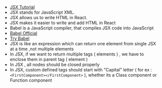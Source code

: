 * [JSX Tutorial](https://www.w3schools.com/react/react_jsx.asp)
* JSX stands for JavaScript XML.
* JSX allows us to write HTML in React.
* JSX makes it easier to write and add HTML in React
* Babel is a JavaScript compiler, that compiles JSX code into JavaScript
* [Babel Official](https://babeljs.io/)
* [Try Babel](https://babeljs.io/repl#?browsers=defaults%2C%20not%20ie%2011%2C%20not%20ie_mob%2011&build=&builtIns=false&corejs=3.21&spec=false&loose=false&code_lz=DwCwjAfCCmCGAmBLAdgc2AenBIA&debug=false&forceAllTransforms=false&shippedProposals=false&circleciRepo=&evaluate=false&fileSize=false&timeTravel=false&sourceType=module&lineWrap=true&presets=env%2Creact%2Cstage-2&prettier=false&targets=&version=7.17.6&externalPlugins=&assumptions=%7B%7Df)
* JSX is like an expression which can return one element from single JSX at a time ,not multiple elements
* In JSX, if we want to return multiple tags ( elements ) , we have to enclose them in parent tag ( element )
* In JSX , all nodes should be closed properly
* In JSX, custom defined tags should start with "Capital" letter ( for ex : ```<FirstComponent></FirstComponent>``` ), whether its a Class component or Function component
